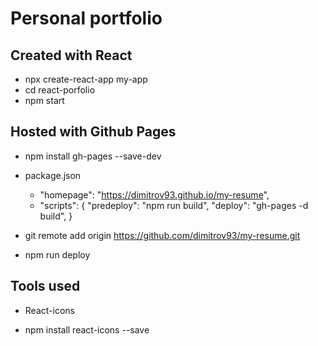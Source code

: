 # Personal portfolio

## Created with React
- npx create-react-app my-app
- cd react-porfolio
- npm start

## Hosted with Github Pages
- npm install gh-pages --save-dev
- package.json  
  + "homepage": "https://dimitrov93.github.io/my-resume",
  + "scripts": {
   "predeploy": "npm run build",
   "deploy": "gh-pages -d build",
}

- git remote add origin https://github.com/dimitrov93/my-resume.git
- npm run deploy

## Tools used
 - React-icons 
 + npm install react-icons --save
